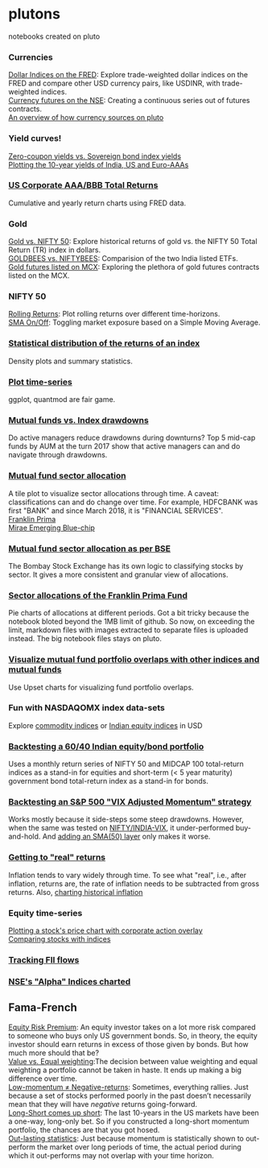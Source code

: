 # plutons
notebooks created on pluto

### Currencies
[Dollar Indices on the FRED](fred-dollar-indices.R.ipynb): Explore trade-weighted dollar indices on the FRED and compare other USD currency pairs, like USDINR, with trade-weighted indices.\
[Currency futures on the NSE](plotting-currency-futures.R.ipynb): Creating a continuous series out of futures contracts.\
[An overview of how currency sources on pluto](currency-sources.R.ipynb)

### Yield curves!
[Zero-coupon yields vs. Sovereign bond index yields](zero-coupon.vs.bond-yeilds.R.ipynb)\
[Plotting the 10-year yields of India, US and Euro-AAAs](10-year-yields.R.ipynb)

### [US Corporate AAA/BBB Total Returns](US-corporate-AAA-vs-BBB.ipynb)
Cumulative and yearly return charts using FRED data.

### Gold
[Gold vs. NIFTY 50](gold-nifty50.ipynb): Explore historical returns of gold vs. the NIFTY 50 Total Return (TR) index in dollars.\
[GOLDBEES vs. NIFTYBEES](GOLDBEES-NIFTYBEES.R.ipynb): Comparision of the two India listed ETFs.\
[Gold futures listed on MCX](GOLD-MCX.R.ipynb): Exploring the plethora of gold futures contracts listed on the MCX.

### NIFTY 50
[Rolling Returns](nifty-rolling-returns.R.ipynb): Plot rolling returns over different time-horizons. \
[SMA On/Off](NIFTY50-SMA.R.ipynb): Toggling market exposure based on a Simple Moving Average.

### [Statistical distribution of the returns of an index](return-distribution.R.ipynb)
Density plots and summary statistics.

### [Plot time-series](time-series-charts.R.ipynb)
ggplot, quantmod are fair game.

### [Mutual funds vs. Index drawdowns](mutual-fund-drawdown.R.ipynb)
Do active managers reduce drawdowns during downturns? Top 5 mid-cap funds by AUM at the turn 2017 show that active managers can and do navigate through drawdowns.

### [Mutual fund sector allocation](mutual-fund-sector-allocations.R.ipynb)
A tile plot to visualize sector allocations through time. A caveat: classifications can and do change over time. For example, HDFCBANK was first "BANK" and since March 2018, it is "FINANCIAL SERVICES".\
[Franklin Prima](https://github.com/stockviz/plutons/blob/e47cecbdabcf912d812171a40b9fa1a45445e8c3/mutual-fund-sector-allocations.R.ipynb)\
[Mirae Emerging Blue-chip](https://github.com/stockviz/plutons/blob/f9e12bd5fab761adbcc7116a07c3c7ba5e6ceb4e/mutual-fund-sector-allocations.R.ipynb)

### [Mutual fund sector allocation as per BSE](mutual-fund-sector-allocations-BSE.R.ipynb)
The Bombay Stock Exchange has its own logic to classifying stocks by sector. It gives a more consistent and granular view of allocations.

### [Sector allocations of the Franklin Prima Fund](Franklin-India-Prima.R.ipynb)
Pie charts of allocations at different periods. Got a bit tricky because the notebook bloted beyond the 1MB limit of github. So now, on exceeding the limit, markdown files with images extracted to separate files is uploaded instead. The big notebook files stays on pluto.

### [Visualize mutual fund portfolio overlaps with other indices and mutual funds](Mutual-fund-portfolio-overlaps.R.ipynb)
Use Upset charts for visualizing fund portfolio overlaps.

### Fun with NASDAQOMX index data-sets
Explore [commodity indices](NASDAQOMX-commodities.R.ipynb) or [Indian equity indices](NASDAQOMX-india.R.ipynb) in USD

### [Backtesting a 60/40 Indian equity/bond portfolio](60-40-equity-bond-india.R.ipynb)
Uses a monthly return series of NIFTY 50 and MIDCAP 100 total-return indices as a stand-in for equities and short-term (< 5 year maturity) government bond total-return index as a stand-in for bonds.

### [Backtesting an S&P 500 "VIX Adjusted Momentum" strategy](vix-adjusted-momentum-US.R.ipynb)
Works mostly because it side-steps some steep drawdowns. However, when the same was tested on [NIFTY/INDIA-VIX](vix-adjusted-momentum-INDIA.R.md), it under-performed buy-and-hold. And [adding an SMA(50) layer](vix-adjusted-momentum-and-SMA-INDIA.R.ipynb) only makes it worse.

### [Getting to "real" returns](inflation-adjusted-returns.R.ipynb)
Inflation tends to vary widely through time. To see what "real", i.e., after inflation, returns are, the rate of inflation needs to be subtracted from gross returns. Also, [charting historical inflation](cpi-inflation-world-bank.ipynb)

### Equity time-series
[Plotting a stock's price chart with corporate action overlay](charting-stocks-with-corporate-actions.R.ipynb)\
[Comparing stocks with indices](compare-stock-vs-index.R.ipynb)

### [Tracking FII flows](FII-capital-market-flows.R.ipynb)

### [NSE's "Alpha" Indices charted](NIFTY-ALPHA-indices.R.ipynb)

## Fama-French
[Equity Risk Premium](Fama-French/Equity-Risk-Premium.R.ipynb): An equity investor takes on a lot more risk compared to someone who buys only US government bonds. So, in theory, the equity investor should earn returns in excess of those given by bonds. But how much more should that be?\
[Value vs. Equal weighting](Fama-French/Industry-Returns.R.md):The decision between value weighting and equal weighting a portfolio cannot be taken in haste. It ends up making a big difference over time.\
[Low-momentum ≠ Negative-returns](Fama-French/Momentum-Decile-Performance.R.md): Sometimes, everything rallies. Just because a set of stocks performed poorly in the past doesn’t necessarily mean that they will have *negative* returns going-forward. \
[Long-Short comes up short](Fama-French/Long-Short-Momentum.R.md): The last 10-years in the US markets have been a one-way, long-only bet. So if you constructed a long-short momentum portfolio, the chances are that you got hosed.\
[Out-lasting statistics](Fama-French/Momentum.R.ipynb): Just because momentum is statistically shown to out-perform the market over long periods of time, the actual period during which it out-performs may not overlap with your time horizon.


